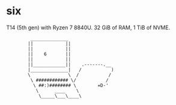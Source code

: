 # six

T14 (5th gen) with Ryzen 7 8840U.
32 GiB of RAM, 1 TiB of NVME.

```
         ______________
        ||            ||
        ||            ||
        ||    6       ||
        ||            ||
        ||____________||    .-------.__
        |______________|   /           )
        \              \  /           /
         \ ############ \/           /
          \ ##:)######## \        =D-'
           \      ____    \
            \_____\___\____\
```

